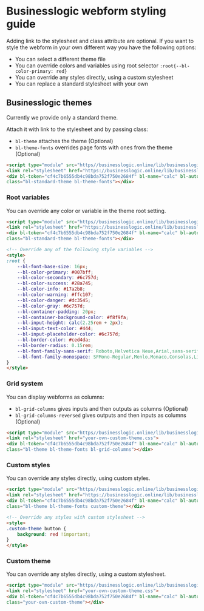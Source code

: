 # Businesslogic webform styling guide

Adding link to the stylesheet and class attribute are optional. If you want to style the webform in your own different way you have the following options:
* You can select a different theme file
* You can override colors and variables using root selector `:root{--bl-color-primary: red}`
* You can override any styles directly, using a custom stylesheet
* You can replace a standard stylesheet with your own

## Businesslogic themes
Currently we provide only a standard theme.

Attach it with link to the stylesheet and by passing class:
* `bl-theme` attaches the theme (Optional)
* `bl-theme-fonts` overrides page fonts with ones from the theme (Optional)

```html
<script type="module" src="https//businesslogic.online/lib/businesslogic.1.1.0.js"></script>
<link rel="stylesheet" href="https://businesslogic.online/lib/businesslogic-standard-theme.css">
<div bl-token="cf4c7b6555db4c98bda752f750e2684f" bl-name="calc" bl-auto
class="bl-standard-theme bl-theme-fonts"></div>
```

### Root variables
You can override any color or variable in the theme root setting.

```html
<script type="module" src="https//businesslogic.online/lib/businesslogic.1.1.0.js"></script>
<link rel="stylesheet" href="https://businesslogic.online/lib/businesslogic-standard-theme.css">
<div bl-token="cf4c7b6555db4c98bda752f750e2684f" bl-name="calc" bl-auto
class="bl-standard-theme bl-theme-fonts"></div>

<!-- Override any of the following style variables -->
<style>
:root {
    --bl-font-base-size: 16px;
    --bl-color-primary: #007bff;
    --bl-color-secondary: #6c757d;
    --bl-color-success: #28a745;
    --bl-color-info: #17a2b8;
    --bl-color-warning: #ffc107;
    --bl-color-danger: #dc3545;
    --bl-color-gray: #6c757d;
    --bl-container-padding: 20px;
    --bl-container-background-color: #f8f9fa;
    --bl-input-height: calc(2.25rem + 2px);
    --bl-input-text-color: #444;
    --bl-input-placeholder-color: #6c757d;
    --bl-border-color: #ced4da;
    --bl-border-radius: 0.15rem;
    --bl-font-family-sans-serif: Roboto,Helvetica Neue,Arial,sans-serif;
    --bl-font-family-monospace: SFMono-Regular,Menlo,Monaco,Consolas,Liberation Mono,Courier New,monospace;
}
</style>
```
### Grid system
You can display webforms as columns:
* `bl-grid-columns` gives inputs and then outputs as columns (Optional)
* `bl-grid-columns-reversed` gives outputs and then inputs as columns (Optional)

```html
<script type="module" src="https//businesslogic.online/lib/businesslogic.1.1.0.js"></script>
<link rel="stylesheet" href="your-ovn-custom-theme.css">
<div bl-token="cf4c7b6555db4c98bda752f750e2684f" bl-name="calc" bl-auto
class="bl-theme bl-theme-fonts bl-grid-columns"></div>
```

### Custom styles
You can override any styles directly, using custom styles.

```html
<script type="module" src="https//businesslogic.online/lib/businesslogic.1.1.0.js"></script>
<link rel="stylesheet" href="https://businesslogic.online/lib/businesslogic-standard-theme.css">
<div bl-token="cf4c7b6555db4c98bda752f750e2684f" bl-name="calc" bl-auto
class="bl-theme bl-theme-fonts custom-theme"></div>

<!-- Override any styles with custom stylesheet -->
<style>
.custom-theme button {
    background: red !important;
}
</style>
```
### Custom theme
You can override any styles directly, using a custom stylesheet.

```html
<script type="module" src="https//businesslogic.online/lib/businesslogic.1.1.0.js"></script>
<link rel="stylesheet" href="your-ovn-custom-theme.css">
<div bl-token="cf4c7b6555db4c98bda752f750e2684f" bl-name="calc" bl-auto
class="your-ovn-custom-theme"></div>
```